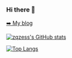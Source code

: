 ### Hi there 👋
<p align="left"><a href="https://www.whitemoon.top">➡️ My blog</a></p>

<!--
**zqzess/zqzess** is a ✨ _special_ ✨ repository because its `README.md` (this file) appears on your GitHub profile.

Here are some ideas to get you started:

- 🔭 I’m currently working on ...
- 🌱 I’m currently learning ...
- 👯 I’m looking to collaborate on ...
- 🤔 I’m looking for help with ...
- 💬 Ask me about ...
- 📫 How to reach me: ...
- 😄 Pronouns: ...
- ⚡ Fun fact: ...
-->
[![zqzess's GitHub stats](https://github-readme-stats.vercel.app/api?username=zqzess&show_icons=true&count_private=true)](https://github.com/zqzess/rule_for_quantumultX)

[![Top Langs](https://github-readme-stats.vercel.app/api/top-langs/?username=zqzess&layout=compact)](https://github.com/zqzess/zqzess)

